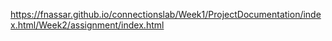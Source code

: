 https://fnassar.github.io/connectionslab/Week1/ProjectDocumentation/index.html/Week2/assignment/index.html